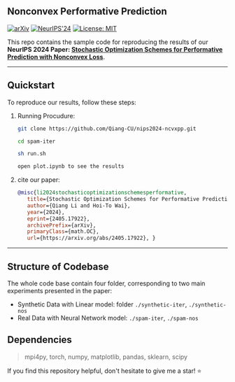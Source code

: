 ## Nonconvex Performative Prediction

[![arXiv](https://img.shields.io/badge/arXiv-2304.11327-brightgreen)](https://arxiv.org/abs/2405.17922)
[![NeurIPS'24](https://img.shields.io/badge/Conference-NeurIPS'24-yellow)](https://neurips.cc/)
[![License: MIT](https://img.shields.io/badge/license-MIT-blue.svg)](https://opensource.org/licenses/MIT)

This repo contains the sample code for reproducing the results of our **NeurIPS 2024 Paper: [Stochastic Optimization Schemes for Performative Prediction with Nonconvex Loss](https://arxiv.org/abs/2405.17922)**.

---
## Quickstart

To reproduce our results, follow these steps:

1. Running Procudure:
   ```bash
   git clone https://github.com/Qiang-CU/nips2024-ncvxpp.git

   cd spam-iter 

   sh run.sh

   open plot.ipynb to see the results
   ```

2. cite our paper:
   ```bibtex
   @misc{li2024stochasticoptimizationschemesperformative,
      title={Stochastic Optimization Schemes for Performative Prediction with Nonconvex Loss}, 
      author={Qiang Li and Hoi-To Wai},
      year={2024},
      eprint={2405.17922},
      archivePrefix={arXiv},
      primaryClass={math.OC},
      url={https://arxiv.org/abs/2405.17922}, }
   ```
---
## Structure of Codebase

The whole code base contain four folder, corresponding to two main experiments presented in the paper:

- Synthetic Data with Linear model: folder `./synthetic-iter`, `./synthetic-nos`
- Real Data with Neural Network model: `./spam-iter`, `./spam-nos`

## Dependencies

> mpi4py, torch, numpy, matplotlib, pandas, sklearn, scipy

If you find this repository helpful, don't hesitate to give me a star! :star:
